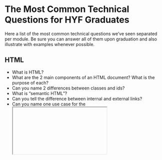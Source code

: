 # The Most Common Technical Questions for HYF Graduates

Here a list of the most common technical questions we’ve seen separated per module. Be sure you can answer all of them upon graduation and also illustrate with examples whenever possible.

## HTML

- What is HTML?<br>
- What are the 2 main components of an HTML document? What is the purpose of each?<br>
- Can you name 2 differences between classes and ids?<br>
- What is “semantic HTML”?<br>
- Can you tell the difference between internal and external links?<br>
- Can you name one use case for the <iframe /> tag?<br>
- What is the DOM?<br>

### More HTML resources:
-[HTML5 Interview Questions and Answers](https://github.com/learning-zone/html-interview-questions)<br>

## CSS

- What is CSS?
- Name and explain the 3 different ways of injecting CSS into a HTML document.
- What is the meaning of the C (cascading) in CSS?
- Explain the “box model”.
- What is your favourite CSS framework and why?
- Give 2 reasons why you would use a CSS framework over custom CSS.
- What is flexbox?
- How do CSS variables work?
- What are pseudo-classes? Give 2 examples.
- How can you make a webpage “responsive”?

### More CSS resources:
-[Front end Interview Questions](https://github.com/khan4019/front-end-Interview-Questions#css-basics-and-tricky-questions)<br>

## Javascript

- Using JavaScript, how do we insert text into an HTML \<div> element with an “id” of “target"?
- Name two ways of accessing “properties” on an object
- What is “asynchronicity” and what’s one way in JavaScript how we can introduce it into our application?
- What is AJAX?
- Can you tell the difference between Promises and await/async?
- How do Promises relate to callbacks?
- What are closures? What’s their purpose?
- What are the common methods to select DOM elements with?
- How does the event loop work?
- What is an anonymous function?
- What is the “window” object?
- How does form validation work?

### More JS resources:

- [123-JavaScript-Interview-Questions](https://github.com/ganqqwerty/123-Essential-JavaScript-Interview-Questions)<br>
- [JavaScript Questions by Lydia Hallie](https://github.com/lydiahallie/javascript-questions)<br>


## Node.js

- What is REST?
- Describe the client-server model
- What is an API?
- Name some commonly used HTTP methods. What they are used for?
- In which data format is do client requests come?
- What’s an endpoint?
- How do you know if a web server is running?
- What is CORS?

## MySQL

- What is MySQL?
- Explain the difference between SQL and MySQL
- What is meant by “relational” database?
- Could you give an example of a database entity and how it could be expressed in a table?

## React

- What is React.js?
- Name 2 important core concepts within React.
- How does state management work within React?
- What is “component lifecycle”?
- How are click events handled?
- What is prop drilling?

## Graduation Project (Coming Soon!)
